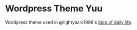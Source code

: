 # Wordpress Theme Yuu

Wordpress theme used in @lightyears1998's [blog of daily life](https://blog.qfstudio.net).

<!--

Useful links:

- https://codex.wordpress.org/Theme_Development

-->
